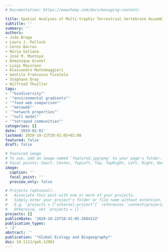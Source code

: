 ```yaml
---
# Documentation: https://wowchemy.com/docs/managing-content/

title: Spatial Analyses of Multi-trophic Terrestrial Vertebrate Assemblages in Europe
subtitle: ''
summary: ''
authors:
- João Braga
- Laura J. Pollock
- Ceres Barros
- Núria Galiana
- José M. Montoya
- Dominique Gravel
- Luigi Maiorano
- Alessandro Montemaggiori
- Gentile Francesco Ficetola
- Stéphane Dray
- Wilfried Thuiller
tags:
- '"biodiversity"'
- '"environmental gradients"'
- '"food web comparison"'
- '"metaweb"'
- '"network properties"'
- '"null model"'
- '"tetrapod communities"'
categories: []
date: '2019-01-01'
lastmod: 2020-10-22T20:41:05+02:00
featured: false
draft: false

# Featured image
# To use, add an image named `featured.jpg/png` to your page's folder.
# Focal points: Smart, Center, TopLeft, Top, TopRight, Left, Right, BottomLeft, Bottom, BottomRight.
image:
  caption: ''
  focal_point: ''
  preview_only: false

# Projects (optional).
#   Associate this post with one or more of your projects.
#   Simply enter your project's folder or file name without extension.
#   E.g. `projects = ["internal-project"]` references `content/project/deep-learning/index.md`.
#   Otherwise, set `projects = []`.
projects: []
publishDate: '2020-10-22T18:41:05.268412Z'
publication_types:
- '2'
abstract: ''
publication: '*Global Ecology and Biogeography*'
doi: 10.1111/geb.12981
---
```

